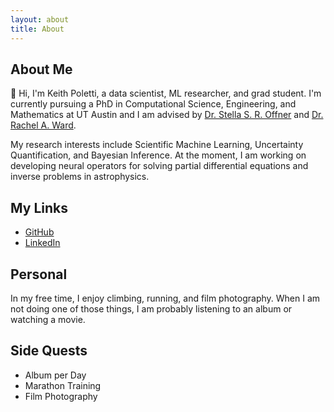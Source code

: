 ```yaml
---
layout: about
title: About
---
```


<!-- al -->
<!-- Random image from Zach Stoebner-->
<div id="random-image"></div>

<script>

// **when adding new images, run rename_images.py and paste output here**
var images = ['1.jpg', '2.jpg', '3.jpg', '4.jpg'];  

// Function to select and display a random image
function displayRandomImage() {
    var randomImage = images[Math.floor(Math.random() * images.length)];
    var imgElement = `<img src="/profiles/${randomImage}" alt="random image of Zach Stoebner" style="height:500px;max-width:100%;" >`;
    document.getElementById("random-image").innerHTML = imgElement;
}

// Call the function to display the random image
displayRandomImage();
</script>

## About Me

:wave: Hi, I'm Keith Poletti, a data scientist, ML researcher, and grad student.
I'm currently pursuing a PhD in Computational Science, Engineering, and Mathematics at UT Austin and I am advised 
by [Dr. Stella S. R. Offner](https://sites.google.com/view/stellaoffner/home) and [Dr. Rachel A. Ward](https://sites.google.com/prod/view/rward/home).

My research interests include Scientific Machine Learning, Uncertainty Quantification, and Bayesian Inference. 
At the moment, I am working on developing neural operators for solving partial differential equations and inverse problems in astrophysics.

## My Links
- [GitHub](https://github.com/KPoletti/)
- [LinkedIn](https://www.linkedin.com/in/keith-poletti/)

## Personal
In my free time, I enjoy climbing, running, and film photography. When I am not doing one of those things, I am probably listening to an album or watching a movie.

## Side Quests
- Album per Day
- Marathon Training
- Film Photography
